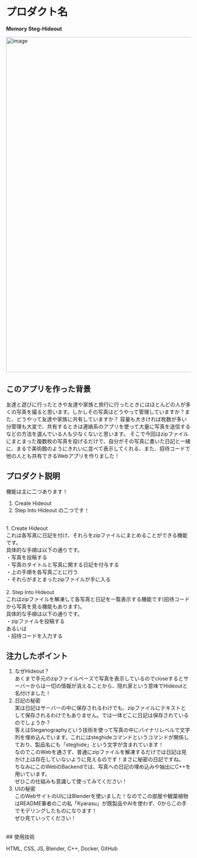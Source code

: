# プロダクト名 
<!-- プロダクト名に変更してください -->
**Memory Steg-Hideout**

<img width="1902" height="913" alt="image" src="https://github.com/user-attachments/assets/79129253-1809-40af-a510-cb3fd5232597" />


<!-- プロダクト名・イメージ画像を差し変えてください -->

## このアプリを作った背景
<!-- テーマ「関西をいい感じに」に対して、考案するプロダクトがどういった(Why)背景から思いついたのか、どのよう(What)な課題があり、どのよう(How)に解決するのかを入力してください -->
友達と遊びに行ったときや友達や家族と旅行に行ったときにはほとんどの人が多くの写真を撮ると思います。しかしその写真はどうやって管理していますか？また、どうやって友達や家族に共有していますか？
容量も大きければ枚数が多い分管理も大変で、共有するときは連絡系のアプリを使って大量に写真を送信するなどの方法を選んでいる人も少なくないと思います。
そこで今回はzipファイルにまとまった複数枚の写真を投げるだけで、自分がその写真に書いた日記と一緒に、まるで美術館のようにきれいに並べて表示してくれる、また、招待コードで他の人とも共有できるWebアプリを作りました！


## プロダクト説明
<!-- 開発したプロダクトの説明を入力してください -->
機能は主に二つあります！<br>
1. Create Hideout
2. Step Into Hideout
の二つです！<br>
<br>
1. Create Hideout<br>
これは各写真に日記を付け、それらをzipファイルにまとめることができる機能です。<br>
具体的な手順は以下の通りです。<br>
・写真を投稿する<br>
・写真のタイトルと写真に関する日記を付与する<br>
・上の手順を各写真ごとに行う<br>
・それらがまとまったzipファイルが手に入る<br>
<br>
2. Step Into Hideout<br>
これはzipファイルを解凍して各写真と日記を一覧表示する機能です(招待コードから写真を見る機能もあります)。<br>
具体的な手順は以下の通りです。<br>
・zipファイルを投稿する<br>
あるいは<br>
・招待コードを入力する<br>


## 注力したポイント
<!-- 開発したプロダクトの中で、特に注力して作成した箇所・ポイントについて入力してください -->
1. なぜHideout？<br>
あくまで手元のzipファイルベースで写真を表示しているのでcloseするとサーバーからは一切の情報が消えることから、隠れ家という意味でHideoutと名付けました！<br>
2. 日記の秘密<br>
実は日記はサーバーの中に保存されるわけでも、zipファイルにテキストとして保存されるわけでもありません。では一体どこに日記は保存されているのでしょうか？<br>
答えはSteganographyという技術を使って写真の中にバイナリレベルで文字列を埋め込んでいます。これにはsteghideコマンドというコマンドが関係しており、製品名にも「steghide」という文字が含まれています！<br>
なのでこのWebを通さず、普通にzipファイルを解凍するだけでは日記は見かけ上は存在していないように見えるのです！まさに秘密の日記ですね。<br>
ちなみにこのWebのBackendでは、写真への日記の埋め込みや抽出にC++を用いています。<br>
ぜひこの仕組みも意識して使ってみてください！<br>
3. UIの秘密<br>
このWebサイトのUIにはBlenderを使いました！なのでこの部屋や観葉植物はREADME筆者のこの私「Kyarasu」が既製品やAIを使わず、0からこの手でモデリングしたものになります！<br>
ぜひ見ていってください！<br>
<br>
## 使用技術

HTML, CSS, JS, Blender, C++, Docker, GitHub
<!-- 使用技術を入力してください -->


<!--
markdownの記法はこちらを参照してください！
https://docs.github.com/ja/get-started/writing-on-github/getting-started-with-writing-and-formatting-on-github/basic-writing-and-formatting-syntax
-->
